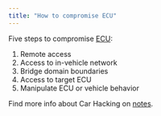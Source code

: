 ```yaml
---
title: "How to compromise ECU"
---
```


Five steps to compromise [ECU](./ecu-foundations/):

1. Remote access
2. Access to in-vehicle network
3. Bridge domain boundaries
4. Access to target ECU
5. Manipulate ECU or vehicle behavior

Find more info about Car Hacking on [notes](./posts).
